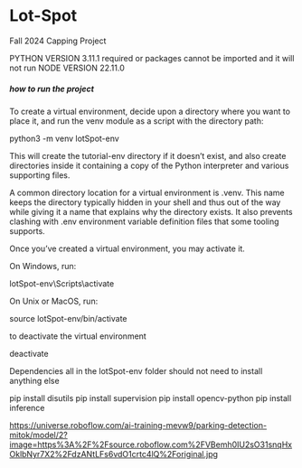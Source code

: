 # Lot-Spot
Fall 2024 Capping Project

PYTHON VERSION 3.11.1 required or packages cannot be imported and it will not run 
NODE VERSION 22.11.0

##### how to run the project ########

To create a virtual environment, decide upon a directory where you want to place it, and run the venv module as a script with the directory path:


python3 -m venv lotSpot-env


This will create the tutorial-env directory if it doesn’t exist, and also create directories inside it containing a copy of the Python interpreter and various supporting files.

A common directory location for a virtual environment is .venv. This name keeps the directory typically hidden in your shell and thus out of the way while giving it a name that explains why the directory exists. It also prevents clashing with .env environment variable definition files that some tooling supports.

Once you’ve created a virtual environment, you may activate it.

On Windows, run:

lotSpot-env\Scripts\activate

On Unix or MacOS, run:

source lotSpot-env/bin/activate


to deactivate the virtual environment

deactivate


Dependencies all in the lotSpot-env folder should not need to install anything else

 pip install disutils
 pip install supervision
 pip install opencv-python
 pip install inference



 https://universe.roboflow.com/ai-training-mevw9/parking-detection-mitok/model/2?image=https%3A%2F%2Fsource.roboflow.com%2FVBemh0IU2sO31snqHxOklbNyr7X2%2FdzANtLFs6vdO1crtc4lQ%2Foriginal.jpg
